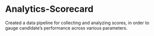 # Analytics-Scorecard
Created a data pipeline for collecting and analyzing scores, in order to gauge candidate’s performance across various parameters.
